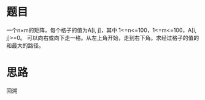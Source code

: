 # 题目
一个n×m的矩阵，每个格子的值为A[i, j]，其中 1<=n<=100，1<=m<=100，A[i, j]>=0。
可以向右或向下走一格。从左上角开始，走到右下角。求经过格子的值的和最大的路径。

# 思路
回溯

